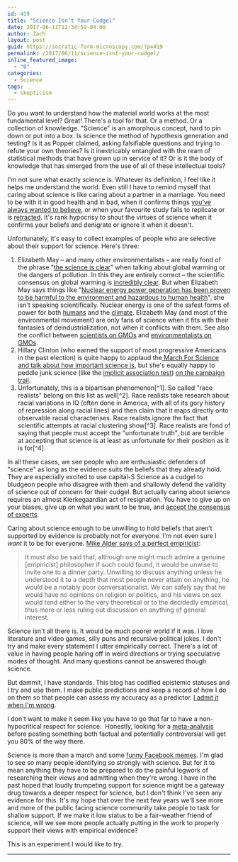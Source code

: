 ```yaml
---
id: 419
title: "Science Isn’t Your Cudgel"
date: 2017-06-11T12:34:59-04:00
author: Zach
layout: post
guid: https://socratic-form-microscopy.com/?p=419
permalink: /2017/06/11/science-isnt-your-cudgel/
inline_featured_image:
  - "0"
categories:
  - Science
tags:
  - skepticism
---
```


Do you want to understand how the material world works at the most fundamental level? Great! There's a tool for that. Or a method. Or a collection of knowledge. "Science" is an amorphous concept, hard to pin down or put into a box. Is science the method of hypothesis generation and testing? Is it as Popper claimed, asking falsifiable questions and trying to refute your own theories? Is it inextricably entangled with the ream of statistical methods that have grown up in service of it? Or is it the body of knowledge that has emerged from the use of all of these intellectual tools?

I'm not sure what exactly science is. Whatever its definition, I feel like it helps me understand the world. Even still I have to remind myself that caring about science is like caring about a partner in a marriage. You need to be with it in good health and in bad, when it confirms things <a href="http://onlinelibrary.wiley.com/doi/10.1111/j.1467-8543.2009.00723.x/abstract">you've always wanted to believe</a>, or when your favourite study fails to replicate or is <a href="http://retractionwatch.com/2014/07/18/the-camel-doesnt-have-two-humps-programming-aptitude-test-canned-for-overzealous-conclusion/">retracted</a>. It's rank hypocrisy to shout the virtues of science when it confirms your beliefs and denigrate or ignore it when it doesn't.

Unfortunately, it's easy to collect examples of people who are selective about their support for science. Here's three:

<ol>
 	<li>Elizabeth May – and many other environmentalists – are really fond of the phrase "<a href="https://twitter.com/ElizabethMay/status/854538884910170113">the science is clear</a>" when talking about global warming or the dangers of pollution. In this they are entirely correct – the scientific consensus on global warming is <a href="https://en.wikipedia.org/wiki/Scientific_opinion_on_climate_change">incredibly clear</a>. But when Elizabeth May says things like "<a href="http://elizabethmaymp.ca/get-involved/phase-out-nuclear-energy-facilities">Nuclear energy power generation has been proven to be harmful to the environment and hazardous to human health</a>", she isn't speaking scientifically. Nuclear energy is one of the safest forms of power for both <a href="https://www.forbes.com/sites/jamesconca/2012/06/10/energys-deathprint-a-price-always-paid/#1be2325709b7">humans</a> and the <a href="https://en.wikipedia.org/wiki/Life-cycle_greenhouse-gas_emissions_of_energy_sources">climate</a>. Elizabeth May (and most of the environmental movement) are only fans of science when it fits with their fantasies of deindustrialization, not when it conflicts with them. See also the conflict between <a href="https://www.ncbi.nlm.nih.gov/pmc/articles/PMC4218791/">scientists on GMOs</a> and <a href="https://www.greenparty.ca/en/policy/vision-green/economy/genetic-engineering">environmentalists on GMOs</a>.</li>
 	<li>Hillary Clinton (who earned the support of most progressive Americans in the past election) is quite happy to applaud the<a href="http://www.huffingtonpost.com/entry/hillary-clinton-science-march_us_58fc91d1e4b00fa7de14ff85"> March For Science and talk about how important science is</a>, but she's equally happy to peddle junk science (like the <a href="https://www.ncbi.nlm.nih.gov/pubmed/19449998">implicit association test</a>) <a href="https://www.washingtonpost.com/video/politics/clinton-on-implicit-bias-in-policing/2016/09/26/46e1e88c-8441-11e6-b57d-dd49277af02f_video.html">on the campaign trail</a>.</li>
 	<li>Unfortunately, this is a bipartisan phenomenon[^1]. So called "race realists" belong on this list as well[^2]. Race realists take research about racial variations in IQ (often done in America, with all of its gory history of repression along racial lines) and then claim that it maps directly onto observable racial characterises. Race realists ignore the fact that scientific attempts at racial clustering show[^3]. Race realists are fond of saying that people must accept the "unfortunate truth", but are terrible at accepting that science is at least as unfortunate for their position as it is for[^4].</li>
</ol>
In all these cases, we see people who are enthusiastic defenders of "science" as long as the evidence suits the beliefs that they already hold. They are especially excited to use capital-S Science as a cudgel to bludgeon people who disagree with them and shallowly defend the validity of science out of concern for their cudgel. But actually caring about science requires an almost Kierkegaardian act of resignation. You have to give up on your biases, give up on what you want to be true, and <a href="http://slatestarcodex.com/2017/04/17/learning-to-love-scientific-consensus/">accept the consensus of experts</a>.

Caring about science enough to be unwilling to hold beliefs that aren’t supported by evidence is probably not for everyone. I'm not even sure I <em>want</em> it to be for everyone. <a href="https://philosophynow.org/issues/46/Newtons_Flaming_Laser_Sword">Mike Alder says of a perfect empiricist</a>:

<blockquote>It must also be said that, although one might much admire a genuine [empiricist] philosopher if such could found, it would be unwise to invite one to a dinner party. Unwilling to discuss anything unless he understood it to a depth that most people never attain on anything, he would be a notably poor conversationalist. We can safely say that he would have no opinions on religion or politics, and his views on sex would tend either to the very theoretical or to the decidedly empirical, thus more or less ruling out discussion on anything of general interest.</blockquote>

Science isn't all there is. It would be much poorer world if it was. I love literature and video games, silly puns and recursive political jokes. I don't try and make every statement I utter empirically correct. There's a lot of value in having people haring off in weird directions or trying speculative modes of thought. And many questions cannot be answered though science.

But dammit, I have standards. This blog has codified epistemic statuses and I try and use them. I make public predictions and keep a record of how I do on them so that people can assess my accuracy as a predictor. <a href="#zach-is-wrong-anchor">I admit it when I'm wrong</a>.

I don't want to make it seem like you have to go that far to have a non-hypocritical respect for science.  Honestly, looking for a <a href="http://theincidentaleconomist.com/wordpress/healthcare-triage-meta-analysis/">meta-analysis</a> before posting something both factual and potentially controversial will get you 80% of the way there.

Science is more than a march and some <a href="https://www.facebook.com/IFeakingLoveScience/">funny Facebook memes</a>. I'm glad to see so many people identifying so strongly with science. But for it to mean anything they have to be prepared to do the painful legwork of researching their views and admitting when they're wrong. I have in the past hoped that loudly trumpeting support for science might be a gateway drug towards a deeper respect for science, but I don't think I've seen any evidence for this. It's my hope that over the next few years we'll see more and more of the public facing science community take people to task for shallow support. If we make it low status to be a fair-weather friend of science, will we see more people actually putting in the work to properly support their views with empirical evidence?

This is an experiment I would like to try.

<hr class="post-end" />

[^1]: The right, especially the religious right, is less likely to use "science" as a justification for anything, which is the main reason I don't have complaints about them <u>in this blog post</u>. It is obviously terrible science to pretend that evolution didn't happen or that global warming isn't occurring, but it isn't hypocritical if you don't otherwise claim to be a fan of science. Crucially, this blog post is more about hypocrisy than bad science per se.
[^2]: My problems with race realists go beyond their questionable scientific claims. I also find them to be followers of a weird and twisted philosophy <a href="http://www.geneticshumanagency.org/ff/on-genes-as-inherent-merit/">that equates intelligence with moral worth</a> in a way I find repulsive.
[^3]: Taken together, these are damning for the idea that race can be easily inferred from skin colour.
[^4]: Yes, I know we aren't supposed to trust Vox when it comes to scientific consensus. But <a href="https://fredrikdeboer.com/2017/05/19/like-the-validity-of-intelligence-testing-the-heritability-of-intelligence-is-no-longer-scientifically-contentious/">Freddie de Boer backs it up</a> and people I trust who have spent way more time than I have reading about IQ think that Freddie knows his stuff.
